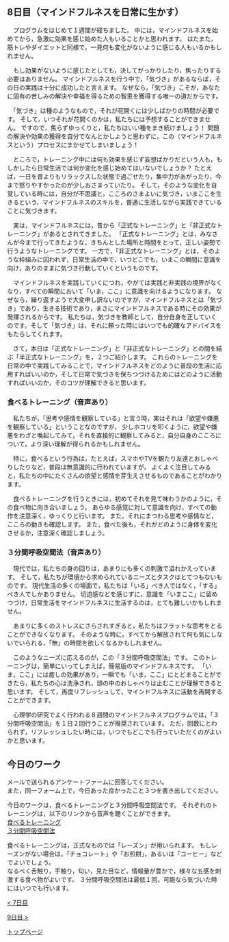 ## 8日目（マインドフルネスを日常に生かす）


　プログラムをはじめて１週間が経ちました。
中には，マインドフルネスを始めてから，急激に効果を感じ始めた人もいることかと思われます。
はたまた，筋トレやダイエットと同様で，一見何も変化がないように感じる人もいるかもしれません。


　もし効果がないように感じたとしても，決してがっかりしたり，焦ったりする必要はありません。
マインドフルネスを行う中で，「気づき」があるならば，その日の実践は十分に成功したと言えます。
なぜなら，「気づき」こそが，あなたに固有の苦しみの解決や幸福を得るための智恵を獲得する唯一の道だからです。

　「気づき」は種のようなもので，それが花開くには少しばかりの時間が必要です。
そして，いつそれが花開くのかは，私たちには予想することができません。
ですので，焦らずゆっくりと，私たちはいい種をまき続けましょう！
問題の解決や効果の獲得を自分でなんとかしようと思わずに，この（マインドフルネスという）プロセスにまかせてしまいましょう！


　ところで，トレーニング中には何も効果を感じず妄想ばかりだという人も，もしかしたら日常生活では何か変化を感じ始めてはいないでしょうか？
たとえば，一日を昔よりもリラックスした状態で過ごせたり，集中力があがったり，今まで怒りやすかったのが少しおさまっていたり。
そして，そのような変化を自覚している時には，自分が不思議と，こころのさまよいに気づき，いまここを生きるという，マインドフルネスのスキルを，普通に生活しながら実践できていることに気づきます。


　実は，マインドフルネスには，昔から「正式なトレーニング」と「非正式なトレーニング」があるとされてきました。
「正式なトレーニング」とは，みなさんが今まで行ってきたような，きちんとした場所と時間をとって，正しい姿勢で行うようなトレーニングです。
一方で，「非正式なトレーニング」とは，そのような枠組みに囚われず，日常生活の中で，いつどこでも，いまこの瞬間に意識を向け，ありのままに気づき行動していくというものです。


　マインドフルネスを実践していくにつれ，やがては実践と非実践の境界がなくなり，すべての瞬間において「いま，ここ」に意識を向けるようになります。
なぜなら，繰り返すようで大変申し訳ないのですが，マインドフルネスとは「気づき」であり，生きる技術であり，まさにマインドフルネスである時にその効果が発揮されるからです。
私たちは，気づきを教師として，自分自身を正していくのです。そして「気づき」は，それに頼った時にはいつでも的確なアドバイスをもたらしてくれます。


　さて，本日は「正式なトレーニング」と「非正式なトレーニング」との間を結ぶ「半正式なトレーニング」を，２つご紹介します。
これらのトレーニングを日常の中で実践してみることで，マインドフルネスをどのように普段の生活に応用すればいいのか，そして日常で気づきを保ちつづけるためにはどのように活動すればいいのか，そのコツが理解できると思います。


### 食べるトレーニング（音声あり）

　私たちが，「思考や感情を観察している」と言う時，実はそれは「欲望や嫌悪を観察している」ということなのですが，
少しホコリを叩くように，欲望や嫌悪をわざと喚起してみて，それを直接的に観察してみると，自分自身のこころについて，より深い理解が得られるかもしれません。


　特に，食べるという行為は，たとえば，スマホやTVを観たり友達とおしゃべりしたりなど，普段は無意識的に行われていますが，
よくよく注目してみると，私たちの中にたくさんの欲望と感情を芽生えさせるものであることがわかります。


　食べるトレーニングを行うときには，初めてそれを見て味わうかのように，その食べ物に向き合いましょう。
あらゆる感覚に対して意識を向け，すべての動作を注意深く，ゆっくりと行います。
また，それにまつわる思考や感情など，こころの動きも確認します。
また，食べた後も，それがどのように身体を変化させるか，注意深く確認しましょう。


### ３分間呼吸空間法（音声あり）

　現代では，私たちの身の回りは，あまりにも多くの刺激で溢れかえっています。
そして，私たちが環境から求められているニーズとタスクはとてつもないものです。
現代生活の多くの場面で，私たちは「いる」べき人ではなく，「する」べき人でしかありません。
切迫感などを感じずに，意識を「いまここ」に留めつづけ，日常生活をマインドフルネスに生活するのは，とても難しいかもしれません。


　あまりに多くのストレスにさらされすぎると，私たちはフラットな思考をとることができなくなります。
そのような時に，すべてから解放されて何も気にしないでいられる，「無」の時間を欲しくなるかもしれません。


　このようなニーズに応えるのが，この「３分間呼吸空間法」です。
このトレーニングは，簡単にいってしまえば，簡易版のマインドフルネスです。
「いま，ここ」には癒しの効果があり，一瞬でも「いま，ここ」にとどまることができたら，私たちの心は洗浄され，頭の中のおしゃべりは止むことが理解できると思います。
そして，再度リフレッシュして，マインドフルネスに活動を再開することができます。


　心理学の研究でよく行われる８週間のマインドフルネスプログラムでは，「３分間呼吸空間法」を１日２回行うことが推奨されています。
ただ，回数にとわられず，リフレッシュしたい時には，いつでもどこでも行っていただくのがよいかと思います。


## 今日のワーク

メールで送られるアンケートファームに回答してください。  
また，同一フォーム上で，今日あった良かったこと３つを書き出してください。  

今日のワークは，食べるトレーニングと３分間呼吸空間法です。 
それぞれのトレーニングは，以下のリンクから音声を聴くことができます。  
[食べるトレーニング](https://drive.google.com/file/d/1V6YrADGpS1L-72CLW-GrTJRvH2dygyvv/view?usp=sharing)  
[３分間呼吸空間法](https://drive.google.com/file/d/1joF0thGvM60i547uUqWYDUZqiRTAbSJm/view?usp=sharing)

食べるトレーニングは，正式なものでは「レーズン」が用いられます。
もしレーズンがない場合は，「チョコレート」や「お煎餅」，あるいは「コーヒー」などでよいでしょう。  
なるべく舌触り，手触り，匂い，見た目など，情報量が豊かで，様々な五感を刺激する食べ物がよいです。
３分間呼吸空間法は最低１回，可能なら気づいた時にはいつでも行います。



[< 7日目](https://hogishima.github.io/mfcbt/program/day7)

[9日目 >](https://hogishima.github.io/mfcbt/program/day9)

[トップページ](https://hogishima.github.io/mfcbt/)
